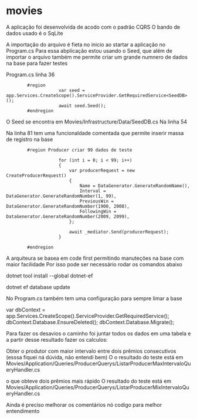 # movies

A aplicação foi desenvolvida de acodo com o padrão CQRS
O bando de dados usado é o SqLite

A importação do arquivo é fieta no inicio ao startar a aplicação no Program.cs
Para essa abplicação estou usando o Seed, que além de importar o arquivo também me permite criar um grande numnero de dados na base para fazer testes

Program.cs linha 36

            #region
                        var seed = app.Services.CreateScope().ServiceProvider.GetRequiredService<SeedDB>();
                        await seed.Seed();
            #endregion

            
O Seed se encontra em Movies/Infrastructure/Data/SeedDB.cs
Na linha 54

Na linha 81 tem uma funcionaldade comentada que permite inserir massa de registro na base

            #region Producer criar 99 dados de teste
            
                        for (int i = 0; i < 99; i++)
                        {
                            var producerRequest = new CreateProducerRequest()
                            {
                                Name = DataGenerator.GenerateRandomName(),
                                Interval = DataGenerator.GenerateRandomNumber(1, 99),
                                PreviousWin = DataGenerator.GenerateRandomNumber(1900, 2008),
                                FollowingWin = DataGenerator.GenerateRandomNumber(2009, 2099),
                            };
            
                            await _mediator.Send(producerRequest);
                        }

            #endregion

A arquiteura se basea em code first permitindo manuteções na base com maior facilidade
Por isso pode ser necessário rodar os comandos abaixo

dotnet tool install --global dotnet-ef

dotnet ef database update

No Program.cs também tem uma configuração para sempre limar a base

var dbContext = app.Services.CreateScope().ServiceProvider.GetRequiredService<MoviesDbContext>();
dbContext.Database.EnsureDeleted();
dbContext.Database.Migrate();

Para fazer os desavios o caminho foi juntar todos os dados em uma tabela e a partir desse resultado fazer os calculos:

Obter o produtor com maior intervalo entre dois prêmios consecutivos (esssa fiquei ná dúvida, não entendi bem)
O o resultado do teste está em Movies/Application/Queries/ProducerQuerys/ListarProducerMaxIntervaloQueryHandler.cs

o que obteve dois prêmios mais rápido
O resultado do teste está em Movies/Application/Queries/ProducerQuerys/ListarProducerMixIntervaloQueryHandler.cs

Ainda é preciso melhorar os comentários nó codigo para melhor entendimento


